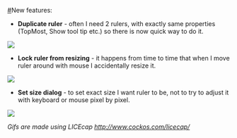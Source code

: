 <a name="newfeatures" href="#newfeatures">#</a>New features:

- **Duplicate ruler** - often I need 2 rulers, with exactly same properties (TopMost, Show tool tip etc.) so there is now quick way to do it.

<img src="https://github.com/andrijac/ruler/raw/master/img/duplicate.gif">

- **Lock ruler from resizing** - it happens from time to time that when I move ruler around with mouse I accidentally resize it.

<img src="https://github.com/andrijac/ruler/raw/master/img/lock.gif">

- **Set size dialog** - to set exact size I want ruler to be, not to try to adjust it with keyboard or mouse pixel by pixel.

<img src="https://github.com/andrijac/ruler/raw/master/img/setsize.gif">

*Gifs are made using LICEcap http://www.cockos.com/licecap/*